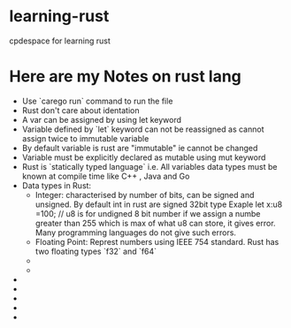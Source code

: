 # learning-rust
cpdespace for learning rust

<h1>Here are my Notes on rust lang</h1>
<ul>
<li>Use `carego run` command to run the file</li>
<li>Rust don't care about identation</li>
<li> A var can be assigned by using let keyword</li>
<li>Variable defined by `let` keyword can not be reassigned as cannot assign twice to immutable variable</li>
<li> By default variable is rust are "immutable" ie cannot be changed</li>
<li>Variable must be explicitly declared as mutable using mut keyword</li>
<li>Rust is `statically typed language` i.e. All variables data types must be known at compile time like C++ , Java and Go</li>
<li>Data types in Rust: 
<ul>
<li> Integer: characterised by number of bits, can be signed and unsigned. By default int in rust are signed 32bit type
Exaple let x:u8 =100; // u8 is for undigned 8 bit number if we assign a numbe greater than 255 which is max of what u8 can store, it gives error. Many programming languages do not give such errors.</li>
<li> Floating Point: Represt numbers using IEEE 754 standard. Rust has two floating types `f32` and `f64`</li>
<li></li>
<li></li>
</ul>
</li>
<li></li>
<li></li>
<li></li>
<li></li>
<li></li>

</ul>